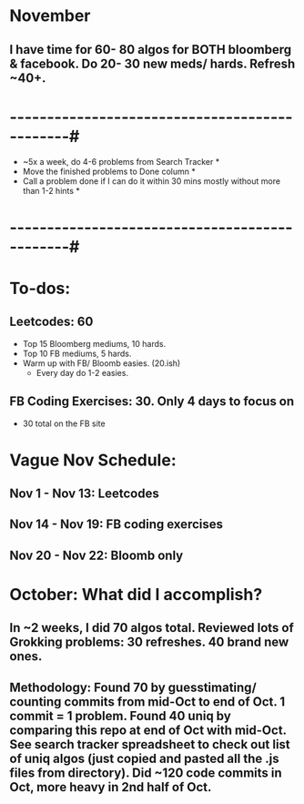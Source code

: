 
# November
## I have time for 60- 80 algos for BOTH bloomberg & facebook. Do 20- 30 new meds/ hards. Refresh ~40+. 



# ----------------------------------------------#
* ~5x a week, do 4-6 problems from Search Tracker *
* Move the finished problems to Done column *
* Call a problem done if I can do it within 30 mins mostly without more than 1-2 hints *
# ----------------------------------------------#



# To-dos: 
## Leetcodes: 60 
- Top 15 Bloomberg mediums, 10 hards. 
- Top 10 FB mediums, 5 hards.
- Warm up with FB/ Bloomb easies. (20.ish)
    - Every day do 1-2 easies. 

## FB Coding Exercises: 30. Only 4 days to focus on
- 30 total on the FB site  



# Vague Nov Schedule: 
## Nov 1 - Nov 13: Leetcodes
## Nov 14 - Nov 19: FB coding exercises
## Nov 20 - Nov 22: Bloomb only 




# October: What did I accomplish?

## In ~2 weeks, I did 70 algos total. Reviewed lots of Grokking problems: 30 refreshes. 40 brand new ones. 

## Methodology: Found 70 by guesstimating/ counting commits from mid-Oct to end of Oct. 1 commit = 1 problem. Found 40 uniq by comparing this repo at end of Oct with mid-Oct. See search tracker spreadsheet to check out list of uniq algos (just copied and pasted all the .js files from directory). Did ~120 code commits in Oct, more heavy in 2nd half of Oct. 
